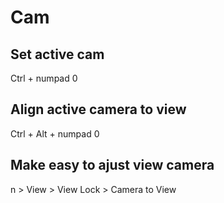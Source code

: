 # Cam

## Set active cam
Ctrl + numpad 0

## Align active camera to view
Ctrl + Alt + numpad 0

## Make easy to ajust view camera
n > View > View Lock > Camera to View